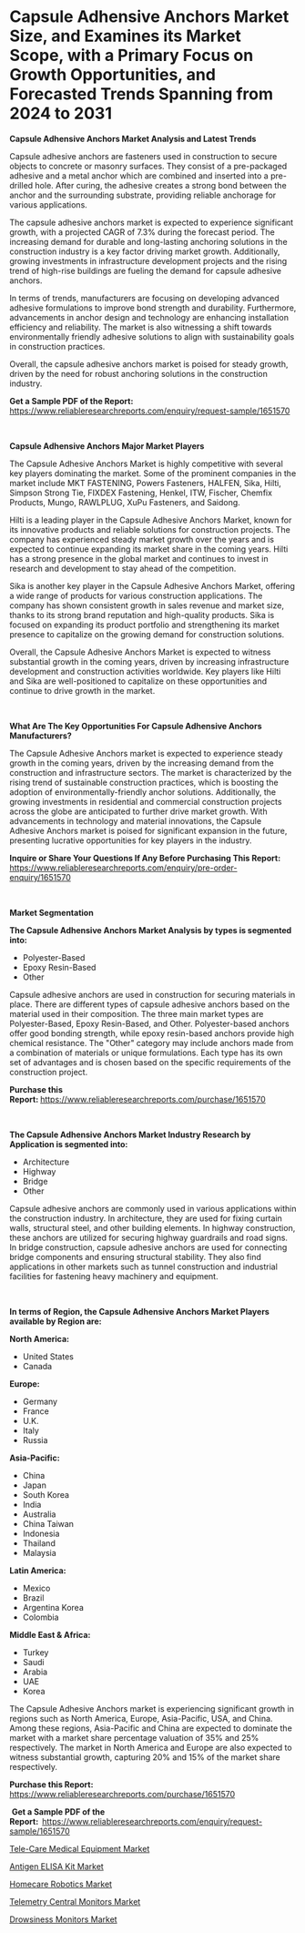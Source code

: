 <p><h1>Capsule Adhensive Anchors Market Size, and Examines its Market Scope, with a Primary Focus on Growth Opportunities, and Forecasted Trends Spanning from 2024 to 2031</h1></p><p><strong>Capsule Adhensive Anchors Market Analysis and Latest Trends</strong></p>
<p><p>Capsule adhesive anchors are fasteners used in construction to secure objects to concrete or masonry surfaces. They consist of a pre-packaged adhesive and a metal anchor which are combined and inserted into a pre-drilled hole. After curing, the adhesive creates a strong bond between the anchor and the surrounding substrate, providing reliable anchorage for various applications.</p><p>The capsule adhesive anchors market is expected to experience significant growth, with a projected CAGR of 7.3% during the forecast period. The increasing demand for durable and long-lasting anchoring solutions in the construction industry is a key factor driving market growth. Additionally, growing investments in infrastructure development projects and the rising trend of high-rise buildings are fueling the demand for capsule adhesive anchors.</p><p>In terms of trends, manufacturers are focusing on developing advanced adhesive formulations to improve bond strength and durability. Furthermore, advancements in anchor design and technology are enhancing installation efficiency and reliability. The market is also witnessing a shift towards environmentally friendly adhesive solutions to align with sustainability goals in construction practices.</p><p>Overall, the capsule adhesive anchors market is poised for steady growth, driven by the need for robust anchoring solutions in the construction industry.</p></p>
<p><strong>Get a Sample PDF of the Report:&nbsp;</strong> <a href="https://www.reliableresearchreports.com/enquiry/request-sample/1651570">https://www.reliableresearchreports.com/enquiry/request-sample/1651570</a></p>
<p>&nbsp;</p>
<p><strong>Capsule Adhensive Anchors Major Market Players</strong></p>
<p><p>The Capsule Adhesive Anchors Market is highly competitive with several key players dominating the market. Some of the prominent companies in the market include MKT FASTENING, Powers Fasteners, HALFEN, Sika, Hilti, Simpson Strong Tie, FIXDEX Fastening, Henkel, ITW, Fischer, Chemfix Products, Mungo, RAWLPLUG, XuPu Fasteners, and Saidong.</p><p>Hilti is a leading player in the Capsule Adhesive Anchors Market, known for its innovative products and reliable solutions for construction projects. The company has experienced steady market growth over the years and is expected to continue expanding its market share in the coming years. Hilti has a strong presence in the global market and continues to invest in research and development to stay ahead of the competition.</p><p>Sika is another key player in the Capsule Adhesive Anchors Market, offering a wide range of products for various construction applications. The company has shown consistent growth in sales revenue and market size, thanks to its strong brand reputation and high-quality products. Sika is focused on expanding its product portfolio and strengthening its market presence to capitalize on the growing demand for construction solutions.</p><p>Overall, the Capsule Adhesive Anchors Market is expected to witness substantial growth in the coming years, driven by increasing infrastructure development and construction activities worldwide. Key players like Hilti and Sika are well-positioned to capitalize on these opportunities and continue to drive growth in the market.</p></p>
<p>&nbsp;</p>
<p><strong>What Are The Key Opportunities For Capsule Adhensive Anchors Manufacturers?</strong></p>
<p><p>The Capsule Adhesive Anchors market is expected to experience steady growth in the coming years, driven by the increasing demand from the construction and infrastructure sectors. The market is characterized by the rising trend of sustainable construction practices, which is boosting the adoption of environmentally-friendly anchor solutions. Additionally, the growing investments in residential and commercial construction projects across the globe are anticipated to further drive market growth. With advancements in technology and material innovations, the Capsule Adhesive Anchors market is poised for significant expansion in the future, presenting lucrative opportunities for key players in the industry.</p></p>
<p><strong>Inquire or Share Your Questions If Any Before Purchasing This Report:</strong> <a href="https://www.reliableresearchreports.com/enquiry/pre-order-enquiry/1651570">https://www.reliableresearchreports.com/enquiry/pre-order-enquiry/1651570</a></p>
<p>&nbsp;</p>
<p><strong>Market Segmentation</strong></p>
<p><strong>The Capsule Adhensive Anchors Market Analysis by types is segmented into:</strong></p>
<p><ul><li>Polyester-Based</li><li>Epoxy Resin-Based</li><li>Other</li></ul></p>
<p><p>Capsule adhesive anchors are used in construction for securing materials in place. There are different types of capsule adhesive anchors based on the material used in their composition. The three main market types are Polyester-Based, Epoxy Resin-Based, and Other. Polyester-based anchors offer good bonding strength, while epoxy resin-based anchors provide high chemical resistance. The "Other" category may include anchors made from a combination of materials or unique formulations. Each type has its own set of advantages and is chosen based on the specific requirements of the construction project.</p></p>
<p><strong>Purchase this Report:&nbsp;</strong><a href="https://www.reliableresearchreports.com/purchase/1651570">https://www.reliableresearchreports.com/purchase/1651570</a></p>
<p>&nbsp;</p>
<p><strong>The Capsule Adhensive Anchors Market Industry Research by Application is segmented into:</strong></p>
<p><ul><li>Architecture</li><li>Highway</li><li>Bridge</li><li>Other</li></ul></p>
<p><p>Capsule adhesive anchors are commonly used in various applications within the construction industry. In architecture, they are used for fixing curtain walls, structural steel, and other building elements. In highway construction, these anchors are utilized for securing highway guardrails and road signs. In bridge construction, capsule adhesive anchors are used for connecting bridge components and ensuring structural stability. They also find applications in other markets such as tunnel construction and industrial facilities for fastening heavy machinery and equipment.</p></p>
<p>&nbsp;</p>
<p><strong>In terms of Region, the Capsule Adhensive Anchors Market Players available by Region are:</strong></p>
<p>
    <p> <strong> North America: </strong>
        <ul>
            <li>United States</li>
            <li>Canada</li>
        </ul>
        </p> 
    <p> <strong> Europe: </strong>
        <ul>
            <li>Germany</li>
            <li>France</li>
            <li>U.K.</li>
            <li>Italy</li>
            <li>Russia</li>
        </ul>
        </p> 
    <p> <strong> Asia-Pacific: </strong>
        <ul>
            <li>China</li>
            <li>Japan</li>
            <li>South Korea</li>
            <li>India</li>
            <li>Australia</li>
            <li>China Taiwan</li>
            <li>Indonesia</li>
            <li>Thailand</li>
            <li>Malaysia</li>
        </ul>
        </p> 
    <p> <strong> Latin America: </strong>
        <ul>
            <li>Mexico</li>
            <li>Brazil</li>
            <li>Argentina Korea</li>
            <li>Colombia</li>
        </ul>
        </p> 
    <p> <strong> Middle East & Africa: </strong>
        <ul>
            <li>Turkey</li>
            <li>Saudi</li>
            <li>Arabia</li>
            <li>UAE</li>
            <li>Korea</li>
        </ul>
    </p>
    </p>
<p><p>The Capsule Adhesive Anchors market is experiencing significant growth in regions such as North America, Europe, Asia-Pacific, USA, and China. Among these regions, Asia-Pacific and China are expected to dominate the market with a market share percentage valuation of 35% and 25% respectively. The market in North America and Europe are also expected to witness substantial growth, capturing 20% and 15% of the market share respectively.</p></p>
<p><strong>Purchase this Report: </strong><a href="https://www.reliableresearchreports.com/purchase/1651570">https://www.reliableresearchreports.com/purchase/1651570</a></p>
<p>&nbsp;<strong>Get a Sample PDF of the Report:&nbsp;&nbsp;</strong><a href="https://www.reliableresearchreports.com/enquiry/request-sample/1651570">https://www.reliableresearchreports.com/enquiry/request-sample/1651570</a></p>
<p><strong></strong></p>
<p><p><a href="https://medium.com/@faithterry767/tele-care-medical-equipment-market-trends-forecast-and-competitive-analysis-to-2031-f57475bd125e">Tele-Care Medical Equipment Market</a></p><p><a href="https://medium.com/@stevengarcia756/antigen-elisa-kit-nbsp-market-focuses-on-market-share-size-and-projected-forecast-till-2031-292b853f10b8">Antigen ELISA Kit Market</a></p><p><a href="https://medium.com/@stevengarcia756/homecare-robotics-market-research-report-its-history-and-forecast-2024-to-2031-0ad5c956059d">Homecare Robotics Market</a></p><p><a href="https://medium.com/@faithterry767/analyzing-telemetry-central-monitors-market-global-industry-perspective-and-forecast-2024-to-c792036ee147">Telemetry Central Monitors Market</a></p><p><a href="https://medium.com/p/1ce9af20e4fd/edit">Drowsiness Monitors Market</a></p></p>